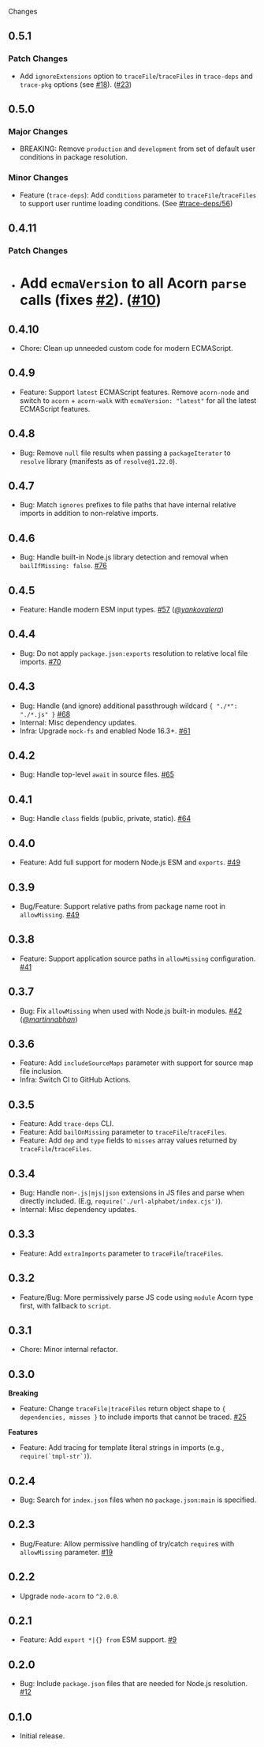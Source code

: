 Changes

## 0.5.1

### Patch Changes

- Add `ignoreExtensions` option to `traceFile`/`traceFiles` in `trace-deps` and `trace-pkg` options (see [#18](https://github.com/FormidableLabs/tracing/issues/18)). ([#23](https://github.com/FormidableLabs/tracing/pull/23))

## 0.5.0

### Major Changes

- BREAKING: Remove `production` and `development` from set of default user conditions in package resolution.

### Minor Changes

- Feature (`trace-deps`): Add `conditions` parameter to `traceFile`/`traceFiles` to support user runtime loading conditions. (See [#trace-deps/56](https://github.com/FormidableLabs/trace-deps/issues/56))

## 0.4.11

### Patch Changes

- # Add `ecmaVersion` to all Acorn `parse` calls (fixes [#2](https://github.com/FormidableLabs/tracing/issues/2)). ([#10](https://github.com/FormidableLabs/tracing/pull/10))

## 0.4.10

- Chore: Clean up unneeded custom code for modern ECMAScript.

## 0.4.9

- Feature: Support `latest` ECMAScript features. Remove `acorn-node` and switch to `acorn` + `acorn-walk` with `ecmaVersion: "latest"` for all the latest ECMAScript features.

## 0.4.8

- Bug: Remove `null` file results when passing a `packageIterator` to `resolve` library (manifests as of `resolve@1.22.0`).

## 0.4.7

- Bug: Match `ignores` prefixes to file paths that have internal relative imports in addition to non-relative imports.

## 0.4.6

- Bug: Handle built-in Node.js library detection and removal when `bailIfMissing: false`.
  [#76](https://github.com/FormidableLabs/trace-deps/pull/76)

## 0.4.5

- Feature: Handle modern ESM input types.
  [#57](https://github.com/FormidableLabs/trace-deps/issues/57) (_[@yankovalera][]_)

## 0.4.4

- Bug: Do not apply `package.json:exports` resolution to relative local file imports.
  [#70](https://github.com/FormidableLabs/trace-deps/issues/70)

## 0.4.3

- Bug: Handle (and ignore) additional passthrough wildcard `{ "./*": "./*.js" }`
  [#68](https://github.com/FormidableLabs/trace-deps/issues/68)
- Internal: Misc dependency updates.
- Infra: Upgrade `mock-fs` and enabled Node 16.3+.
  [#61](https://github.com/FormidableLabs/trace-deps/issues/61)

## 0.4.2

- Bug: Handle top-level `await` in source files.
  [#65](https://github.com/FormidableLabs/trace-deps/pull/65)

## 0.4.1

- Bug: Handle `class` fields (public, private, static).
  [#64](https://github.com/FormidableLabs/trace-deps/issues/64)

## 0.4.0

- Feature: Add full support for modern Node.js ESM and `exports`.
  [#49](https://github.com/FormidableLabs/trace-deps/issues/51)

## 0.3.9

- Bug/Feature: Support relative paths from package name root in `allowMissing`.
  [#49](https://github.com/FormidableLabs/trace-deps/issues/49)

## 0.3.8

- Feature: Support application source paths in `allowMissing` configuration.
  [#41](https://github.com/FormidableLabs/trace-deps/issues/41)

## 0.3.7

- Bug: Fix `allowMissing` when used with Node.js built-in modules.
  [#42](https://github.com/FormidableLabs/trace-deps/issues/42) (_[@martinnabhan][]_)

## 0.3.6

- Feature: Add `includeSourceMaps` parameter with support for source map file inclusion.
- Infra: Switch CI to GitHub Actions.

## 0.3.5

- Feature: Add `trace-deps` CLI.
- Feature: Add `bailOnMissing` parameter to `traceFile`/`traceFiles`.
- Feature: Add `dep` and `type` fields to `misses` array values returned by `traceFile`/`traceFiles`.

## 0.3.4

- Bug: Handle non-`.js|mjs|json` extensions in JS files and parse when directly included. (E.g, `require('./url-alphabet/index.cjs')`).
- Internal: Misc dependency updates.

## 0.3.3

- Feature: Add `extraImports` parameter to `traceFile`/`traceFiles`.

## 0.3.2

- Feature/Bug: More permissively parse JS code using `module` Acorn type first, with fallback to `script`.

## 0.3.1

- Chore: Minor internal refactor.

## 0.3.0

**Breaking**

- Feature: Change `traceFile|traceFiles` return object shape to `{ dependencies, misses }` to include imports that cannot be traced.
  [#25](https://github.com/FormidableLabs/trace-deps/issues/25)

**Features**

- Feature: Add tracing for template literal strings in imports (e.g., `` require(`tmpl-str`) ``).

## 0.2.4

- Bug: Search for `index.json` files when no `package.json:main` is specified.

## 0.2.3

- Bug/Feature: Allow permissive handling of try/catch `require`s with `allowMissing` parameter.
  [#19](https://github.com/FormidableLabs/trace-deps/issues/19)

## 0.2.2

- Upgrade `node-acorn` to `^2.0.0`.

## 0.2.1

- Feature: Add `export *|{} from` ESM support.
  [#9](https://github.com/FormidableLabs/trace-deps/issues/9)

## 0.2.0

- Bug: Include `package.json` files that are needed for Node.js resolution.
  [#12](https://github.com/FormidableLabs/trace-deps/issues/12)

## 0.1.0

- Initial release.

[@martinnabhan]: https://github.com/martinnabhan
[@yankovalera]: https://github.com/yankovalera
